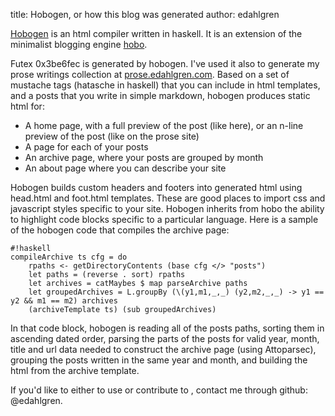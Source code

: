 title: Hobogen, or how this blog was generated
author: edahlgren

<a href="http://github.com/edahlgren/hobo">Hobogen</a> is an html compiler written in haskell.  It is an extension of the minimalist blogging engine <a href="http://github.com/jamwt/hobo">hobo</a>.

Futex 0x3be6fec is generated by hobogen. I've used it also to generate my prose writings collection at <a href="http://prose.edahlgren.com">prose.edahlgren.com</a>.  Based on a set of mustache tags (hatasche in haskell) that you can include in html templates, and a posts that you write in simple markdown, hobogen produces static html for:

* A home page, with a full preview of the post (like here), or an n-line preview of the post (like on the prose site)
* A page for each of your posts
* An archive page, where your posts are grouped by month
* An about page where you can describe your site

Hobogen builds custom headers and footers into generated html using head.html and foot.html templates.  These are good places to import css and javascript styles specific to your site.  Hobogen inherits from hobo the ability to highlight code blocks specific to a particular language. Here is a sample of the hobogen code that compiles the archive page:

    #!haskell
    compileArchive ts cfg = do
        rpaths <- getDirectoryContents (base cfg </> "posts")
    	let paths = (reverse . sort) rpaths
    	let archives = catMaybes $ map parseArchive paths
    	let groupedArchives = L.groupBy (\(y1,m1,_,_) (y2,m2,_,_) -> y1 == y2 && m1 == m2) archives
    	(archiveTemplate ts) (sub groupedArchives)

In that code block, hobogen is reading all of the posts paths, sorting them in ascending dated order, parsing the parts of the posts for valid year, month, title and url data needed to construct the archive page (using Attoparsec), grouping the posts written in the same year and month, and building the html from the archive template.

If you'd like to either to use or contribute to <a href="http://github.com/edahlgren/hobo"><hobogen></a>, contact me through github: @edahlgren.

